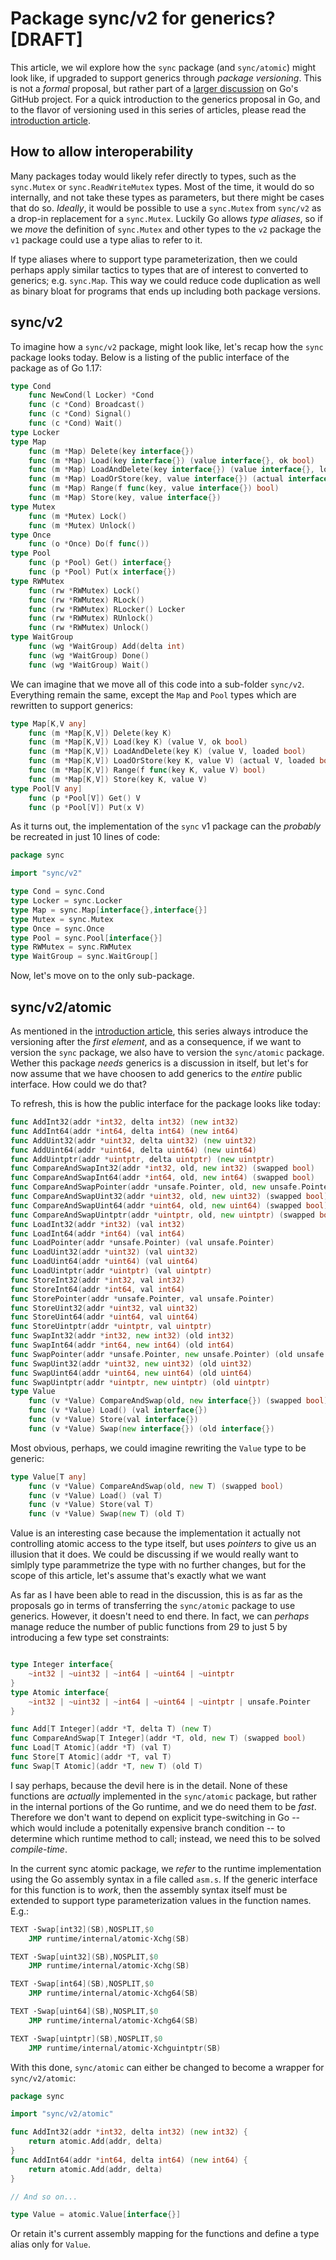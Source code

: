 # Package sync/v2 for generics? [DRAFT]

This article, we wil explore how the `sync` package (and `sync/atomic`) might look like, if upgraded to support generics through _package versioning_. This is not a _formal_ proposal, but rather part of a [larger discussion][discussion] on Go's GitHub project. For a quick introduction to the generics proposal in Go, and to the flavor of versioning used in this series of articles, please read the [introduction article][intro].

[intro]: 1-v2-for-generics.md
[discussion]: https://github.com/golang/go/discussions/48287

## How to allow interoperability

Many packages today would likely refer directly to types, such as the `sync.Mutex` or `sync.ReadWriteMutex` types. Most of the time, it would do so internally, and not take these types as parameters, but there might be cases that do so. _Ideally_, it would be possible to use a `sync.Mutex` from `sync/v2` as a drop-in replacement for a `sync.Mutex`. Luckily Go allows _type aliases_, so if we _move_ the definition of `sync.Mutex` and other types to the `v2` package the `v1` package could use a type alias to refer to it.

If type aliases where to support type parameterization, then we could perhaps apply similar tactics to types that are of interest to converted to generics; e.g. `sync.Map`. This way we could reduce code duplication as well as binary bloat for programs that ends up including both package versions.

## sync/v2

To imagine how a `sync/v2` package, might look like, let's recap how the `sync` package looks today. Below is a listing of the public interface of the package as of Go 1.17:

```go
type Cond
	func NewCond(l Locker) *Cond
	func (c *Cond) Broadcast()
	func (c *Cond) Signal()
	func (c *Cond) Wait()
type Locker
type Map
	func (m *Map) Delete(key interface{})
	func (m *Map) Load(key interface{}) (value interface{}, ok bool)
	func (m *Map) LoadAndDelete(key interface{}) (value interface{}, loaded bool)
	func (m *Map) LoadOrStore(key, value interface{}) (actual interface{}, loaded bool)
	func (m *Map) Range(f func(key, value interface{}) bool)
	func (m *Map) Store(key, value interface{})
type Mutex
	func (m *Mutex) Lock()
	func (m *Mutex) Unlock()
type Once
	func (o *Once) Do(f func())
type Pool
	func (p *Pool) Get() interface{}
	func (p *Pool) Put(x interface{})
type RWMutex
	func (rw *RWMutex) Lock()
	func (rw *RWMutex) RLock()
	func (rw *RWMutex) RLocker() Locker
	func (rw *RWMutex) RUnlock()
	func (rw *RWMutex) Unlock()
type WaitGroup
	func (wg *WaitGroup) Add(delta int)
	func (wg *WaitGroup) Done()
	func (wg *WaitGroup) Wait()
```

We can imagine that we move all of this code into a sub-folder `sync/v2`. Everything remain the same, except the `Map` and `Pool` types which are rewritten to support generics:

```go
type Map[K,V any]
	func (m *Map[K,V]) Delete(key K)
	func (m *Map[K,V]) Load(key K) (value V, ok bool)
	func (m *Map[K,V]) LoadAndDelete(key K) (value V, loaded bool)
	func (m *Map[K,V]) LoadOrStore(key K, value V) (actual V, loaded bool)
	func (m *Map[K,V]) Range(f func(key K, value V) bool)
	func (m *Map[K,V]) Store(key K, value V)
type Pool[V any]
	func (p *Pool[V]) Get() V
	func (p *Pool[V]) Put(x V)
```

As it turns out, the implementation of the `sync` v1 package can the _probably_ be recreated in just 10 lines of code:

```go
package sync

import "sync/v2"

type Cond = sync.Cond
type Locker = sync.Locker
type Map = sync.Map[interface{},interface{}]
type Mutex = sync.Mutex
type Once = sync.Once
type Pool = sync.Pool[interface{}]
type RWMutex = sync.RWMutex
type WaitGroup = sync.WaitGroup[]
```

Now, let's move on to the only sub-package.

## sync/v2/atomic

As mentioned in the [introduction article][intro], this series always introduce the versioning after the _first element_, and as a consequence, if we want to version the `sync` package, we also have to version the `sync/atomic` package. Wether this package _needs_ generics is a discussion in itself, but let's for now assume that we have choosen to add generics to the _entire_ public interface. How could we do that?

To refresh, this is how the public interface for the package looks like today:

```go
func AddInt32(addr *int32, delta int32) (new int32)
func AddInt64(addr *int64, delta int64) (new int64)
func AddUint32(addr *uint32, delta uint32) (new uint32)
func AddUint64(addr *uint64, delta uint64) (new uint64)
func AddUintptr(addr *uintptr, delta uintptr) (new uintptr)
func CompareAndSwapInt32(addr *int32, old, new int32) (swapped bool)
func CompareAndSwapInt64(addr *int64, old, new int64) (swapped bool)
func CompareAndSwapPointer(addr *unsafe.Pointer, old, new unsafe.Pointer) (swapped bool)
func CompareAndSwapUint32(addr *uint32, old, new uint32) (swapped bool)
func CompareAndSwapUint64(addr *uint64, old, new uint64) (swapped bool)
func CompareAndSwapUintptr(addr *uintptr, old, new uintptr) (swapped bool)
func LoadInt32(addr *int32) (val int32)
func LoadInt64(addr *int64) (val int64)
func LoadPointer(addr *unsafe.Pointer) (val unsafe.Pointer)
func LoadUint32(addr *uint32) (val uint32)
func LoadUint64(addr *uint64) (val uint64)
func LoadUintptr(addr *uintptr) (val uintptr)
func StoreInt32(addr *int32, val int32)
func StoreInt64(addr *int64, val int64)
func StorePointer(addr *unsafe.Pointer, val unsafe.Pointer)
func StoreUint32(addr *uint32, val uint32)
func StoreUint64(addr *uint64, val uint64)
func StoreUintptr(addr *uintptr, val uintptr)
func SwapInt32(addr *int32, new int32) (old int32)
func SwapInt64(addr *int64, new int64) (old int64)
func SwapPointer(addr *unsafe.Pointer, new unsafe.Pointer) (old unsafe.Pointer)
func SwapUint32(addr *uint32, new uint32) (old uint32)
func SwapUint64(addr *uint64, new uint64) (old uint64)
func SwapUintptr(addr *uintptr, new uintptr) (old uintptr)
type Value
    func (v *Value) CompareAndSwap(old, new interface{}) (swapped bool)
    func (v *Value) Load() (val interface{})
    func (v *Value) Store(val interface{})
    func (v *Value) Swap(new interface{}) (old interface{})

```

Most obvious, perhaps, we could imagine rewriting the `Value` type to be generic:

```go
type Value[T any]
    func (v *Value) CompareAndSwap(old, new T) (swapped bool)
    func (v *Value) Load() (val T)
    func (v *Value) Store(val T)
    func (v *Value) Swap(new T) (old T)
```

Value is an interesting case because the implementation it actually not controlling atomic access to the type itself, but uses _pointers_ to give us an illusion that it does. We could be discussing if we would really want to simlply type parammetrize the type with no further changes, but for the scope of this article, let's assume that's exactly what we want

As far as I have been able to read in the discussion, this is as far as the proposals go in terms of transferring the `sync/atomic` package to use generics. However, it doesn't need to end there. In fact, we can _perhaps_ manage reduce the number of public functions from 29 to just 5 by introducing a few type set constraints:

```go

type Integer interface{
	~int32 | ~uint32 | ~int64 | ~uint64 | ~uintptr
}
type Atomic interface{
	~int32 | ~uint32 | ~int64 | ~uint64 | ~uintptr | unsafe.Pointer
}

func Add[T Integer](addr *T, delta T) (new T)
func CompareAndSwap[T Integer](addr *T, old, new T) (swapped bool)
func Load[T Atomic](addr *T) (val T)
func Store[T Atomic](addr *T, val T)
func Swap[T Atomic](addr *T, new T) (old T)
```

I say perhaps, because the devil here is in the detail. None of these functions are _actually_ implemented in the `sync/atomic` package, but rather in the internal portions of the Go runtime, and we do need them to be _fast_. Therefore we don't want to depend on explicit type-switching in Go -- which would include a potenitally expensive branch condition -- to determine which runtime method to call; instead, we need this to be solved _compile-time_.

In the current sync atomic package, we _refer_ to the runtime implementation using the Go assembly syntax in a file called `asm.s`. If the generic interface for this function is to _work_, then the assembly syntax itself must be extended to support type parameterization values in the function names. E.g.:

```asm
TEXT ·Swap[int32](SB),NOSPLIT,$0
	JMP	runtime∕internal∕atomic·Xchg(SB)

TEXT ·Swap[uint32](SB),NOSPLIT,$0
	JMP	runtime∕internal∕atomic·Xchg(SB)

TEXT ·Swap[int64](SB),NOSPLIT,$0
	JMP	runtime∕internal∕atomic·Xchg64(SB)

TEXT ·Swap[uint64](SB),NOSPLIT,$0
	JMP	runtime∕internal∕atomic·Xchg64(SB)

TEXT ·Swap[uintptr](SB),NOSPLIT,$0
	JMP	runtime∕internal∕atomic·Xchguintptr(SB)
```

With this done, `sync/atomic` can either be changed to become a wrapper for `sync/v2/atomic`:

```go
package sync

import "sync/v2/atomic"

func AddInt32(addr *int32, delta int32) (new int32) {
	return atomic.Add(addr, delta)
}
func AddInt64(addr *int64, delta int64) (new int64) {
	return atomic.Add(addr, delta)
}

// And so on...

type Value = atomic.Value[interface{}]
```

Or retain it's current assembly mapping for the functions and define a type alias only for `Value`.

